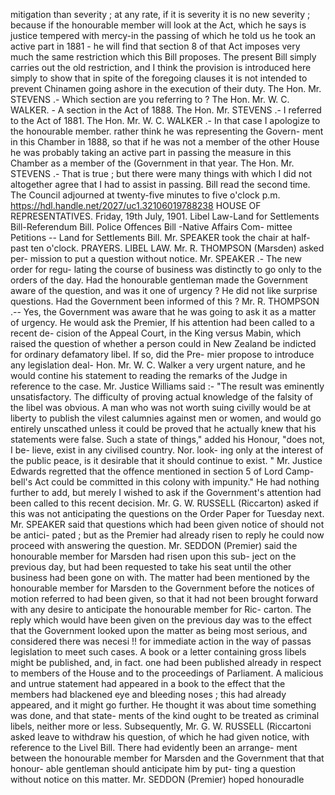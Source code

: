 mitigation than severity ; at any rate, if it is severity it is no new severity ; because if the honourable member will look at the Act, which he says is justice tempered with mercy-in the passing of which he told us he took an active part in 1881 - he will find that section 8 of that Act imposes very much the same restriction which this Bill proposes. The present Bill simply carries out the old restriction, and I think the provision is introduced here simply to show that in spite of the foregoing clauses it is not intended to prevent Chinamen going ashore in the execution of their duty. The Hon. Mr. STEVENS .- Which section are you referring to ? The Hon. Mr. W. C. WALKER. - A section in the Act of 1888. The Hon. Mr. STEVENS .- I referred to the Act of 1881. The Hon. Mr. W. C. WALKER .- In that case I apologize to the honourable member. rather think he was representing the Govern- ment in this Chamber in 1888, so that if he was not a member of the other House he was probably taking an active part in passing the measure in this Chamber as a member of the (Government in that year. The Hon. Mr. STEVENS .- That is true ; but there were many things with which I did not altogether agree that I had to assist in passing. Bill read the second time. The Council adjourned at twenty-five minutes to five o'clock p.m. https://hdl.handle.net/2027/uc1.32106019788238 HOUSE OF REPRESENTATIVES. Friday, 19th July, 1901. Libel Law-Land for Settlements Bill-Referendum Bill. Police Offences Bill -Native Affairs Com- mittee Petitions -- Land for Settlements Bill. Mr. SPEAKER took the chair at half-past ten o'clock. PRAYERS. LIBEL LAW. Mr. R. THOMPSON (Marsden) asked per- mission to put a question without notice. Mr. SPEAKER .- The new order for regu- lating the course of business was distinctly to go only to the orders of the day. Had the honourable gentleman made the Government aware of the question, and was it one of urgency ? He did not like surprise questions. Had the Government been informed of this ? Mr. R. THOMPSON .-- Yes, the Government was aware that he was going to ask it as a matter of urgency. He would ask the Premier, If his attention had been called to a recent de- cision of the Appeal Court, in the King versus Mabin, which raised the question of whether a person could in New Zealand be indicted for ordinary defamatory libel. If so, did the Pre- mier propose to introduce any legislation deal- Hon. Mr. W. C. Walker a very urgent nature, and he would contine his statement to reading the remarks of the Judge in reference to the case. Mr. Justice Williams said :- "The result was eminently unsatisfactory. The difficulty of proving actual knowledge of the falsity of the libel was obvious. A man who was not worth suing civilly would be at liberty to publish the vilest calumnies against men or women, and would go entirely unscathed unless it could be proved that he actually knew that his statements were false. Such a state of things," added his Honour, "does not, I be- lieve, exist in any civilised country. Nor. look- ing only at the interest of the public peace, is it desirable that it should continue to exist. " Mr. Justice Edwards regretted that the offence mentioned in section 5 of Lord Camp- bell's Act could be committed in this colony with impunity." He had nothing further to add, but merely I wished to ask if the Government's attention had been called to this recent decision. Mr. G. W. RUSSELL (Riccarton) asked if this was not anticipating the questions on the Order Paper for Tuesday next. Mr. SPEAKER said that questions which had been given notice of should not be antici- pated ; but as the Premier had already risen to reply he could now proceed with answering the question. Mr. SEDDON (Premier) said the honourable member for Marsden had risen upon this sub- ject on the previous day, but had been requested to take his seat until the other business had been gone on with. The matter had been mentioned by the honourable member for Marsden to the Government before the notices of motion referred to had been given, so that it had not been brought forward with any desire to anticipate the honourable member for Ric- carton. The reply which would have been given on the previous day was to the effect that the Government looked upon the matter as being most serious, and considered there was necesi !! for immediate action in the way of passas legislation to meet such cases. A book or a letter containing gross libels might be published, and, in fact. one had been published already in respect to members of the House and to the proceedings of Parliament. A malicious and untrue statement had appeared in a book to the effect that the members had blackened eye and bleeding noses ; this had already appeared, and it might go further. He thought it was about time something was done, and that state- ments of the kind ought to be treated as criminal libels, neither more or less. Subsequently, Mr. G. W. RUSSELL (Riccartoni asked leave to withdraw his question, of which he had given notice, with reference to the Livel Bill. There had evidently been an arrange- ment between the honourable member for Marsden and the Government that that honour- able gentleman should anticipate him by put- ting a question without notice on this matter. Mr. SEDDON (Premier) hoped honouradle 